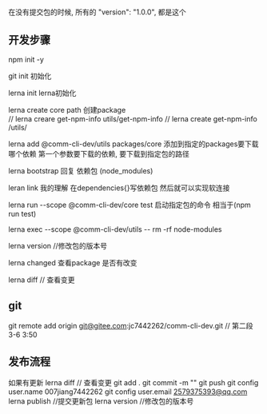 ##
在没有提交包的时候, 所有的  "version": "1.0.0", 都是这个
## 开发步骤
npm init -y

git init 初始化

lerna init  lerna初始化

lerna create core path   创建package     
// lerna creare get-npm-info utils/get-npm-info
// lerna create  get-npm-info /utils/

lerna add @comm-cli-dev/utils  packages/core    添加到指定的packages要下载哪个依赖   第一个参数要下载的依赖, 要下载到指定包的路径
 
lerna bootstrap   回复 依赖包 (node_modules)

leran link   我的理解 在dependencies{}写依赖包 然后就可以实现软连接

lerna run --scope @comm-cli-dev/core test  启动指定包的命令  相当于(npm run test)

lerna exec   --scope @comm-cli-dev/utils  -- rm -rf   node-modules


lerna version //修改包的版本号

lerna  changed 查看package 是否有改变

lerna  diff // 查看变更





## git 
git remote add origin git@gitee.com:jc7442262/comm-cli-dev.git  // 第二段 3-6 3:50



## 发布流程
如果有更新 
lerna  diff // 查看变更
git add .
git commit -m ""
git push
git config  user.name 007jiang7442262 
git config  user.email 2579375393@qq.com
lerna publish //提交更新包
lerna version //修改包的版本号

